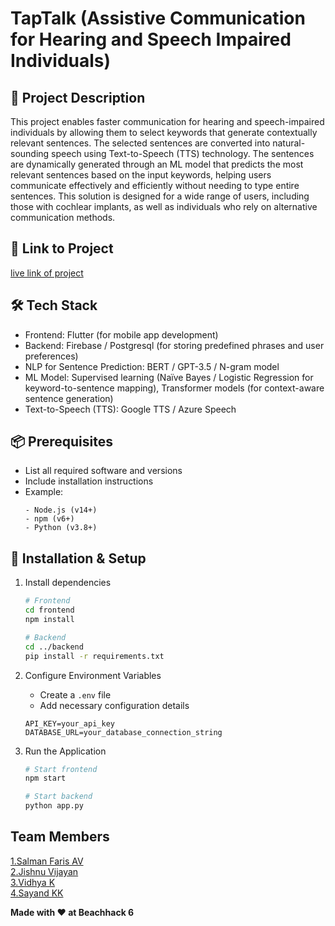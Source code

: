 # TapTalk (Assistive Communication for Hearing and Speech Impaired Individuals)

## 🚀 Project Description
This project enables faster communication for hearing and speech-impaired individuals by allowing them to select keywords that generate contextually relevant sentences. The selected sentences are converted into natural-sounding speech using Text-to-Speech (TTS) technology. The sentences are dynamically generated through an ML model that predicts the most relevant sentences based on the input keywords, helping users communicate effectively and efficiently without needing to type entire sentences. This solution is designed for a wide range of users, including those with cochlear implants, as well as individuals who rely on alternative communication methods.

## 🎯 Link to Project
[live link of project](live_link)

## 🛠 Tech Stack
- Frontend: Flutter (for mobile app development)
- Backend: Firebase / Postgresql (for storing predefined phrases and user preferences)
- NLP for Sentence Prediction: BERT / GPT-3.5 / N-gram model
- ML Model: Supervised learning (Naïve Bayes / Logistic Regression for keyword-to-sentence mapping), Transformer models (for context-aware sentence generation)
- Text-to-Speech (TTS): Google TTS / Azure Speech

## 📦 Prerequisites
- List all required software and versions
- Include installation instructions
- Example:
  ```
  - Node.js (v14+)
  - npm (v6+)
  - Python (v3.8+)
  ```

## 🔧 Installation & Setup

1. Install dependencies
   ```bash
   # Frontend
   cd frontend
   npm install

   # Backend
   cd ../backend
   pip install -r requirements.txt
   ```

2. Configure Environment Variables
   
   - Create a `.env` file
   - Add necessary configuration details
     
   ```
   API_KEY=your_api_key
   DATABASE_URL=your_database_connection_string
   ```

4. Run the Application
   ```bash
   # Start frontend
   npm start

   # Start backend
   python app.py
   ```

## Team Members
  [1.Salman Faris AV](https://github.com/SalmanFarisAV)   
  [2.Jishnu Vijayan](https://github.com/JishnuVijayan)   
  [3.Vidhya K](https://github.com/VidhyaKalapappara)   
  [4.Sayand KK](https://github.com/sayandkk) 

**Made with ❤️ at Beachhack 6**
